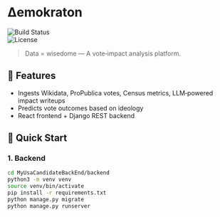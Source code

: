 # Δemokraton

![Build Status](https://github.com/salawi45/thedemodeck/workflows/CI/badge.svg)  
![License](https://img.shields.io/github/license/salawi45/thedemodeck)

> Data = wisedome — A vote‐impact analysis platform.

## 🚀 Features
- Ingests Wikidata, ProPublica votes, Census metrics, LLM‐powered impact writeups  
- Predicts vote outcomes based on ideology  
- React frontend + Django REST backend

## 🔧 Quick Start

### 1. Backend
```bash
cd MyUsaCandidateBackEnd/backend
python3 -m venv venv
source venv/bin/activate
pip install -r requirements.txt
python manage.py migrate
python manage.py runserver
